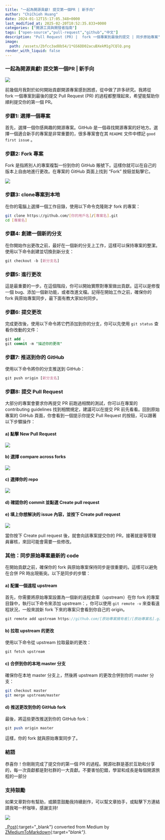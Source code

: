 ```yaml
---
title: "一起為開源貢獻! 提交第一個PR | 新手向"
author: "ChiChieh Huang"
date: 2024-01-12T15:17:05.348+0000
last_modified_at: 2025-02-20T10:52:35.833+0000
categories: ["開源工具與開發者指南"]
tags: ["open-source","pull-request","github","中文"]
description: "Pull Request (PR) |  fork 一個專案到最後的提交 | 同步原始專案"
image:
  path: /assets/2bfcc3ad8b54/1*GS6DD02acuBXekM1g7CQlQ.png
render_with_liquid: false
---
```


### 一起為開源貢獻\! 提交第一個PR \| 新手向


![](/assets/2bfcc3ad8b54/1*GS6DD02acuBXekM1g7CQlQ.png)


前幾個月我對於如何開始貢獻開源專案感到困惑，從中做了許多研究。我將從 fork 一個專案到最後的提交 Pull Request \(PR\) 的過程都整理起來，希望能幫助你順利提交你的第一個 PR。
### 步驟1: 選擇一個專案

首先，選擇一個你感興趣的開源專案。GitHub 是一個尋找開源專案的好地方。選擇一個適合新手的專案是非常重要的，很多專案會在其 `README` 文件中標記 `good first issue` 。
### 步驟2: Fork 專案

Fork 是指將別人的專案複製一份到你的 GitHub 賬號下。這樣你就可以在自己的版本上自由地進行更改。在專案的 GitHub 頁面上找到 “Fork” 按鈕並點擊它。


![](/assets/2bfcc3ad8b54/1*tknBGkjuzqkUxnWdmhYpNw.png)

### 步驟3: clone專案到本地

在你的電腦上選擇一個工作目錄，使用以下命令克隆剛才 fork 的專案：
```bash
git clone https://github.com/[你的用戶名]/[專案名].git
cd [專案名]
```
### 步驟4: 創建一個新的分支

在你開始作出更改之前，最好在一個新的分支上工作，這樣可以保持專案的整潔。使用以下命令創建並切換到新分支：
```css
git checkout -b [新分支名]
```
### 步驟5: 進行更改

這是最重要的一步。在這個階段，你可以開始實際對專案做出貢獻。這可以是修復一個 bug、添加一個新功能，或者改進文檔。記得在開始工作之前，確保你的 fork 與原始專案同步，最下面有教大家如何同步。
### 步驟6: 提交更改

完成更改後，使用以下命令將它們添加到你的分支，你可以先使用
`git status` 查看你改動的文件：
```sql
git add .
git commit -m "描述你的更改"
```
### 步驟7: 推送到你的 GitHub

使用以下命令將你的分支推送到 GitHub：
```css
git push origin [新分支名]
```
### 步驟8: 提交 Pull Request

大部分的專案會要求你再提交 PR 前跑過相關的測試，你可以在專案的 contributing guidelines 找到相關規定，建議可以在提交 PR 前先看看。回到原始專案的 GitHub 頁面，你會看到一個提示你提交 Pull Request 的按鈕，可以跟著以下步驟操作：
#### a\) 點擊 New Pull Request


![](/assets/2bfcc3ad8b54/1*rASXG0An110X9p5byGVTFg.png)

#### b\) 選擇 compare across forks


![](/assets/2bfcc3ad8b54/1*KI8ejY006K6DHEDqL4Uyaw.png)

#### c\) 選擇你的 repo


![](/assets/2bfcc3ad8b54/1*GPdDqBK1ap4EBcBwoTqufQ.png)

#### d\) 確認你的 commit 並點選 Create pull request
#### e\) 填上你想解決的 issue 內容，並按下 Create pull request


![](/assets/2bfcc3ad8b54/1*IuXK2zBvuV7Q8re293h6Vg.png)


當你按下 Create pull request 後，就會向該專案提交你的 PR，接著就是等管理員審核，來回可能會需要一些修改。
### 其他：同步原始專案最新的 code

在開始貢獻之前，確保你的 fork 與原始專案保持同步是很重要的。這樣可以避免在合併 PR 時出現衝突。以下是同步的步驟：
#### a\) 配置一個遠程 upstream

首先，你需要將原始專案設置為一個新的遠程倉庫（upstream）在你 fork 的專案目錄中，執行以下命令來添加 upstream：，你可以使用 `git remote -v` 來查看遠程狀況，一般來說新 fork 下來的專案只會看到你自己的 origin。
```csharp
git remote add upstream https://github.com/[原始專案擁有者]/[原始專案名].git
```
#### b\) 拉取 upstream 的更改

使用以下命令從 upstream 拉取最新的更改：
```sql
git fetch upstream
```
#### c\) 合併到你的本地 master 分支

確保你在本地 master 分支上，然後將 upstream 的更改合併到你的 master 分支：
```bash
git checkout master
git merge upstream/master
```
#### d\) 推送更改到你的 GitHub fork

最後，將這些更改推送到你的 GitHub fork：
```perl
git push origin master
```

這樣，你的 fork 就與原始專案同步了。
### 結語

恭喜你！你剛剛完成了提交你的第一個 PR 的過程。開源社群是基於互助和分享的，每一次貢獻都是對社群的一大貢獻。不要害怕犯錯，學習和成長是每個開源旅程的一部分
### 支持鼓勵

如果文章對你有幫助，或願意鼓勵我持續創作，可以幫文章拍手，或點擊下方連結請我喝一杯咖啡，感謝支持\!


![](/assets/2bfcc3ad8b54/1*QCQqlZr6doDP-cszzpaSpw.png)




_[Post](https://medium.com/@cch.chichieh/%E4%B8%80%E8%B5%B7%E7%82%BA%E9%96%8B%E6%BA%90%E8%B2%A2%E7%8D%BB-%E6%8F%90%E4%BA%A4%E7%AC%AC%E4%B8%80%E5%80%8Bpr-%E6%96%B0%E6%89%8B%E5%90%91-2bfcc3ad8b54){:target="_blank"} converted from Medium by [ZMediumToMarkdown](https://github.com/ZhgChgLi/ZMediumToMarkdown){:target="_blank"}._
